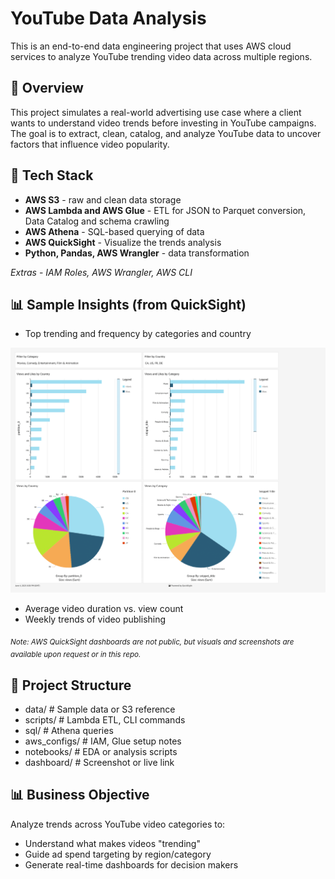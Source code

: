 # YouTube Data Analysis

This is an end-to-end data engineering project that uses AWS cloud services to analyze YouTube trending video data across multiple regions.

## 📌 Overview

This project simulates a real-world advertising use case where a client wants to understand video trends before investing in YouTube campaigns. The goal is to extract, clean, catalog, and analyze YouTube data to uncover factors that influence video popularity.

## 🧰 Tech Stack

- **AWS S3** - raw and clean data storage  
- **AWS Lambda and AWS Glue** - ETL for JSON to Parquet conversion, Data Catalog and schema crawling
- **AWS Athena** - SQL-based querying of data
- **AWS QuickSight** - Visualize the trends analysis
- **Python, Pandas, AWS Wrangler** - data transformation
   
*Extras* - *IAM Roles, AWS Wrangler, AWS CLI*

## 📊 Sample Insights (from QuickSight)

-  Top trending and frequency by categories and country

![YouTube Dashboard](images/quicksight-viz-1.png)

-  Average video duration vs. view count
-  Weekly trends of video publishing

<sub>*Note: AWS QuickSight dashboards are not public, but visuals and screenshots are available upon request or in this repo.*</sub>

## 📁 Project Structure

- data/              # Sample data or S3 reference
- scripts/           # Lambda ETL, CLI commands
- sql/               # Athena queries
- aws_configs/       # IAM, Glue setup notes
- notebooks/         # EDA or analysis scripts
- dashboard/         # Screenshot or live link

## 📊 Business Objective

Analyze trends across YouTube video categories to:
- Understand what makes videos "trending"
- Guide ad spend targeting by region/category
- Generate real-time dashboards for decision makers
